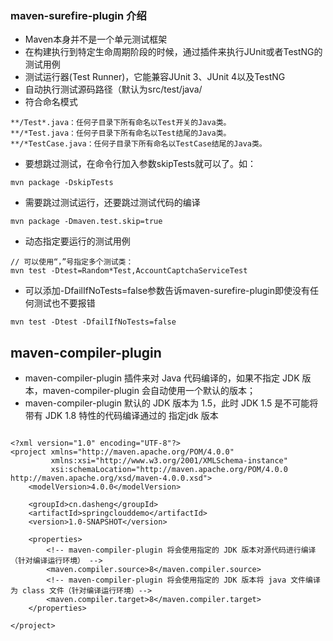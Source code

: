 
### maven-surefire-plugin 介绍
- Maven本身并不是一个单元测试框架
- 在构建执行到特定生命周期阶段的时候，通过插件来执行JUnit或者TestNG的测试用例
- 测试运行器(Test Runner)，它能兼容JUnit 3、JUnit 4以及TestNG
- 自动执行测试源码路径（默认为src/test/java/
- 符合命名模式
```
**/Test*.java：任何子目录下所有命名以Test开关的Java类。
**/*Test.java：任何子目录下所有命名以Test结尾的Java类。
**/*TestCase.java：任何子目录下所有命名以TestCase结尾的Java类。
```
- 要想跳过测试，在命令行加入参数skipTests就可以了。如：
```
mvn package -DskipTests  
```

- 需要跳过测试运行，还要跳过测试代码的编译
```
mvn package -Dmaven.test.skip=true  
```

- 动态指定要运行的测试用例
```
// 可以使用“，”号指定多个测试类：
mvn test -Dtest=Random*Test,AccountCaptchaServiceTest
```

- 可以添加-DfailIfNoTests=false参数告诉maven-surefire-plugin即使没有任何测试也不要报错
```
mvn test -Dtest -DfailIfNoTests=false  

```

## maven-compiler-plugin
- maven-compiler-plugin 插件来对 Java 代码编译的，如果不指定 JDK 版本，maven-compiler-plugin 会自动使用一个默认的版本；
-  maven-compiler-plugin 默认的 JDK 版本为 1.5，此时 JDK 1.5 是不可能将带有 JDK 1.8 特性的代码编译通过的
指定jdk 版本
```

<?xml version="1.0" encoding="UTF-8"?>
<project xmlns="http://maven.apache.org/POM/4.0.0"
         xmlns:xsi="http://www.w3.org/2001/XMLSchema-instance"
         xsi:schemaLocation="http://maven.apache.org/POM/4.0.0 http://maven.apache.org/xsd/maven-4.0.0.xsd">
    <modelVersion>4.0.0</modelVersion>
 
    <groupId>cn.dasheng</groupId>
    <artifactId>springclouddemo</artifactId>
    <version>1.0-SNAPSHOT</version>
 
    <properties>
        <!-- maven-compiler-plugin 将会使用指定的 JDK 版本对源代码进行编译（针对编译运行环境） -->
        <maven.compiler.source>8</maven.compiler.source>
        <!-- maven-compiler-plugin 将会使用指定的 JDK 版本将 java 文件编译为 class 文件（针对编译运行环境）-->
        <maven.compiler.target>8</maven.compiler.target>
    </properties>
 
</project>
```